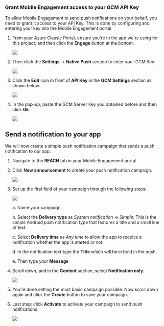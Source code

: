 ### Grant Mobile Engagement access to your GCM API Key
To allow Mobile Engagement to send push notifications on your behalf, you need to grant it access to your API Key. This is done by configuring and entering your key into the Mobile Engagement portal.

1. From your Azure Classic Portal, ensure you're in the app we're using for this project, and then click the **Engage** button at the bottom:
   
    ![](./media/mobile-engagement-android-send-push/engage-button.png)
2. Then click the **Settings** -> **Native Push** section to enter your GCM Key:
   
    ![](./media/mobile-engagement-android-send-push/engagement-portal.png)
3. Click the **Edit** icon in front of **API Key** in the **GCM Settings** section as shown below:
   
    ![](./media/mobile-engagement-android-send-push/native-push-settings.png)
4. In the pop-up, paste the GCM Server Key you obtained before and then click **Ok**.
   
    ![](./media/mobile-engagement-android-send-push/api-key.png)

## <a id="send"></a>Send a notification to your app
We will now create a simple push notification campaign that sends a push notification to our app.

1. Navigate to the **REACH** tab in your Mobile Engagement portal.
2. Click **New announcement** to create your push notification campaign.
   
    ![](./media/mobile-engagement-android-send-push/new-announcement.png)
3. Set up the first field of your campaign through the following steps:
   
    ![](./media/mobile-engagement-android-send-push/campaign-first-params.png)
   
    a. Name your campaign.
   
    b. Select the **Delivery type** as *System notification -> Simple*: This is the simple Android push notification type that features a title and a small line of text.
   
    c. Select **Delivery time** as *Any time* to allow the app to receive a notification whether the app is started or not.
   
    d. In the notification text type the **Title** which will be in bold in the push.
   
    e. Then type your **Message**
4. Scroll down, and in the **Content** section, select **Notification only**.
   
    ![](./media/mobile-engagement-android-send-push/campaign-content.png)
5. You're done setting the most basic campaign possible. Now scroll down again and click the **Create** button to save your campaign.
6. Last step: click **Activate** to activate your campaign to send push notifications.
   
    ![](./media/mobile-engagement-android-send-push/campaign-activate.png)

